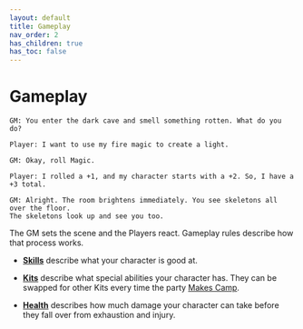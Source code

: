 ```yaml
---
layout: default
title: Gameplay
nav_order: 2
has_children: true
has_toc: false
---
```


# Gameplay

    GM: You enter the dark cave and smell something rotten. What do you do?

    Player: I want to use my fire magic to create a light.

    GM: Okay, roll Magic.

    Player: I rolled a +1, and my character starts with a +2. So, I have a +3 total.

    GM: Alright. The room brightens immediately. You see skeletons all over the floor.
    The skeletons look up and see you too.

The GM sets the scene and the Players react. Gameplay rules describe how that process works.

-   [**Skills**](skills.md) describe what your character is good at.

-   [**Kits**](kits.md) describe what special abilities your character has. They can be swapped for other Kits every time the party [Makes Camp](../adventuring/exploration/).

-   [**Health**](health.md) describes how much damage your character can take before they fall over from exhaustion and injury.
